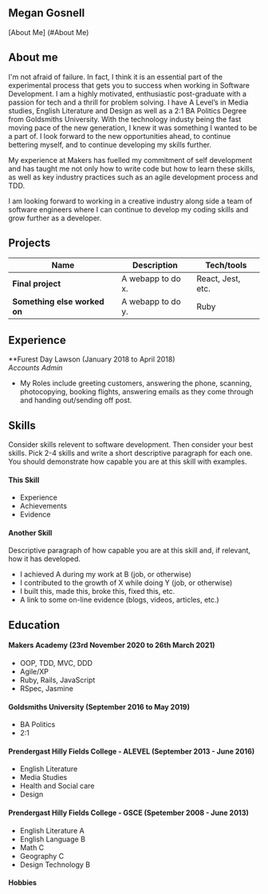 ## Megan Gosnell 

[About Me] (#About Me)


## About me

I'm not afraid of failure. In fact, I think it is an essential part of the experimental process that gets you to success when working in Software Development. I am a highly motivated, enthusiastic post-graduate with a passion for tech and a thrill for problem solving. I have A Level’s in Media studies, English Literature and Design as well as a 2:1 BA Politics Degree from Goldsmiths University.
With the technology industy being the fast moving pace of the new generation, I knew it was something I wanted to be a part of. I look forward to the new opportunities ahead, to continue bettering myself, and to continue developing my skills further.

My experience at Makers has fuelled my commitment of self development and has taught me not only how to write code but how to learn these skills, as well as key industry practices such as an agile development process and TDD.

I am looking forward to working in a creative industry along side a team of software engineers where I can continue to develop my coding skills and grow further as a developer.

## Projects

| Name                         | Description       | Tech/tools        |
| ---------------------------- | ----------------- | ----------------- |
| **Final project**            | A webapp to do x. | React, Jest, etc. |
| **Something else worked on** | A webapp to do y. | Ruby              |

## Experience

**Furest Day Lawson (January 2018 to April 2018)  
_Accounts Admin_ 

- My Roles include greeting customers, answering the phone, scanning, photocopying, booking flights, answering emails as they come through and handing out/sending off post. 

## Skills

Consider skills relevent to software development. Then consider your best skills. Pick 2-4 skills and write a short descriptive paragraph for each one. You should demonstrate how capable you are at this skill with examples.

#### This Skill

- Experience
- Achievements
- Evidence

#### Another Skill

Descriptive paragraph of how capable you are at this skill and, if relevant, how it has developed.

- I achieved A during my work at B (job, or otherwise)
- I contributed to the growth of X while doing Y (job, or otherwise)
- I built this, made this, broke this, fixed this, etc.
- A link to some on-line evidence (blogs, videos, articles, etc.)

## Education

#### Makers Academy (23rd November 2020 to 26th March 2021)

- OOP, TDD, MVC, DDD
- Agile/XP
- Ruby, Rails, JavaScript
- RSpec, Jasmine

#### Goldsmiths University (September 2016 to May 2019)

- BA Politics
- 2:1 


#### Prendergast Hilly Fields College - ALEVEL (September 2013 - June 2016)

-	English Literature 
-	Media Studies 
-	Health and Social care 
-	Design 

#### Prendergast Hilly Fields College - GSCE (Spetember 2008 - June 2013)
- English Literature A
-	English Language B
-	Math C
-	Geography C
-	Design Technology B



#### Hobbies 


